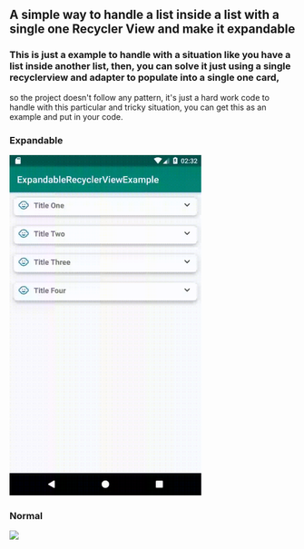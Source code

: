 ## A simple way to handle a list inside a list with a single one Recycler View and make it expandable

### This is just a example to handle with a situation like you have a list inside another list, then, you can solve it just using a single recyclerview and adapter to populate into a single one card,
so the project doesn't follow any pattern, it's just a hard work code to handle with this particular and tricky situation, you can get this as an example and put in your code.

### Expandable
<img src="expandable.gif" height="600">

### Normal
<img src="notexpandable.gif" height="600">
